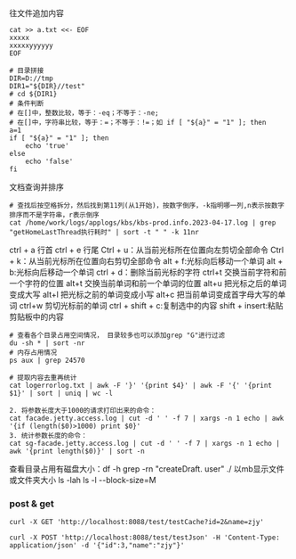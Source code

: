 往文件追加内容
``` shell
cat >> a.txt <<- EOF
xxxxx
xxxxxyyyyyy
EOF
```

``` shell
# 目录拼接
DIR=D://tmp
DIR1="${DIR}//test"
# cd ${DIR1}
# 条件判断
# 在[]中，整数比较，等于：-eq；不等于：-ne;
# 在[]中，字符串比较，等于：=；不等于：!=；如 if [ "${a}" = "1" ]; then
a=1
if [ "${a}" = "1" ]; then
	echo 'true'
else
	echo 'false'
fi
```

文档查询并排序
``` shell
# 查找后按空格拆分，然后找到第11列(从1开始)，按数字倒序，-k指明哪一列,n表示按数字排序而不是字符串，r表示倒序
cat /home/work/logs/applogs/kbs/kbs-prod.info.2023-04-17.log | grep "getHomeLastThread执行耗时" | sort -t " " -k 11nr
```

ctrl + a 行首
ctrl + e 行尾
Ctrl + u：从当前光标所在位置向左剪切全部命令 
Ctrl + k：从当前光标所在位置向右剪切全部命令
alt + f:光标向后移动一个单词
alt + b:光标向后移动一个单词
ctrl + d：删除当前光标的字符
ctrl+t 交换当前字符和前一个字符的位置
alt+t 交换当前单词和前一个单词的位置
alt+u 把光标之后的单词变成大写
alt+l 把光标之前的单词变成小写
alt+c 把当前单词变成首字母大写的单词
ctrl+w 剪切光标前的单词
ctrl + shift + c:复制选中的内容
shift + insert:粘贴剪贴板中的内容

``` shell
# 查看各个目录占用空间情况， 目录较多也可以添加grep "G"进行过滤
du -sh * | sort -nr
# 内存占用情况
ps aux | grep 24570
```

```shell
# 提取内容去重再统计
cat logerrorlog.txt | awk -F '}' '{print $4}' | awk -F '{' '{print $1}' | sort | uniq | wc -l

2. 将参数长度大于1000的请求打印出来的命令：
cat facade.jetty.access.log | cut -d ' ' -f 7 | xargs -n 1 echo | awk '{if (length($0)>1000) print $0}' 
3. 统计参数长度的命令：
cat sg-facade.jetty.access.log | cut -d ' ' -f 7 | xargs -n 1 echo | awk '{print length($0)}' | sort -n

```

查看目录占用有磁盘大小：df -h
grep -rn "createDraft. user" ./
以mb显示文件或文件夹大小
ls -lah
ls -l --block-size=M

### post & get
``` shell
curl -X GET 'http://localhost:8088/test/testCache?id=2&name=zjy'

curl -X POST 'http://localhost:8088/test/testJson' -H 'Content-Type: application/json' -d '{"id":3,"name":"zjy"}'
```